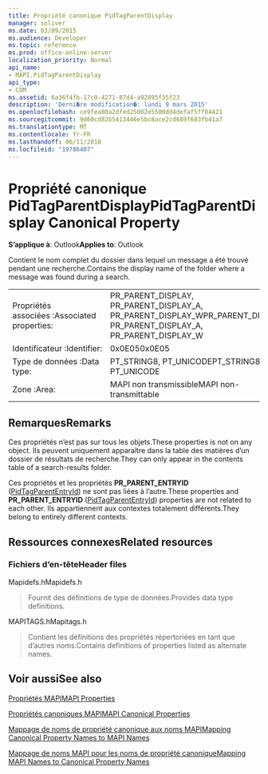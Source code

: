 ```yaml
---
title: Propriété canonique PidTagParentDisplay
manager: soliver
ms.date: 03/09/2015
ms.audience: Developer
ms.topic: reference
ms.prod: office-online-server
localization_priority: Normal
api_name:
- MAPI.PidTagParentDisplay
api_type:
- COM
ms.assetid: 6a36f4fb-17c0-4271-87d4-a92895f35f23
description: 'Derni�re modification�: lundi 9 mars 2015'
ms.openlocfilehash: ce9fea80a2dfed25002e5500dd4defaf5ff04421
ms.sourcegitcommit: 9d60cd82b5413446e5bc8ace2cd689f683fb41a7
ms.translationtype: MT
ms.contentlocale: fr-FR
ms.lasthandoff: 06/11/2018
ms.locfileid: "19786407"
---
```

# <a name="pidtagparentdisplay-canonical-property"></a><span data-ttu-id="fb3c7-103">Propriété canonique PidTagParentDisplay</span><span class="sxs-lookup"><span data-stu-id="fb3c7-103">PidTagParentDisplay Canonical Property</span></span>

  
  
<span data-ttu-id="fb3c7-104">**S’applique à**: Outlook</span><span class="sxs-lookup"><span data-stu-id="fb3c7-104">**Applies to**: Outlook</span></span> 
  
<span data-ttu-id="fb3c7-105">Contient le nom complet du dossier dans lequel un message a été trouvé pendant une recherche.</span><span class="sxs-lookup"><span data-stu-id="fb3c7-105">Contains the display name of the folder where a message was found during a search.</span></span>
  
|||
|:-----|:-----|
|<span data-ttu-id="fb3c7-106">Propriétés associées :</span><span class="sxs-lookup"><span data-stu-id="fb3c7-106">Associated properties:</span></span>  <br/> |<span data-ttu-id="fb3c7-107">PR_PARENT_DISPLAY, PR_PARENT_DISPLAY_A, PR_PARENT_DISPLAY_W</span><span class="sxs-lookup"><span data-stu-id="fb3c7-107">PR_PARENT_DISPLAY, PR_PARENT_DISPLAY_A, PR_PARENT_DISPLAY_W</span></span>  <br/> |
|<span data-ttu-id="fb3c7-108">Identificateur :</span><span class="sxs-lookup"><span data-stu-id="fb3c7-108">Identifier:</span></span>  <br/> |<span data-ttu-id="fb3c7-109">0x0E05</span><span class="sxs-lookup"><span data-stu-id="fb3c7-109">0x0E05</span></span>  <br/> |
|<span data-ttu-id="fb3c7-110">Type de données :</span><span class="sxs-lookup"><span data-stu-id="fb3c7-110">Data type:</span></span>  <br/> |<span data-ttu-id="fb3c7-111">PT_STRING8, PT_UNICODE</span><span class="sxs-lookup"><span data-stu-id="fb3c7-111">PT_STRING8, PT_UNICODE</span></span>  <br/> |
|<span data-ttu-id="fb3c7-112">Zone :</span><span class="sxs-lookup"><span data-stu-id="fb3c7-112">Area:</span></span>  <br/> |<span data-ttu-id="fb3c7-113">MAPI non transmissible</span><span class="sxs-lookup"><span data-stu-id="fb3c7-113">MAPI non-transmittable</span></span>  <br/> |
   
## <a name="remarks"></a><span data-ttu-id="fb3c7-114">Remarques</span><span class="sxs-lookup"><span data-stu-id="fb3c7-114">Remarks</span></span>

<span data-ttu-id="fb3c7-115">Ces propriétés n’est pas sur tous les objets.</span><span class="sxs-lookup"><span data-stu-id="fb3c7-115">These properties is not on any object.</span></span> <span data-ttu-id="fb3c7-116">Ils peuvent uniquement apparaître dans la table des matières d’un dossier de résultats de recherche.</span><span class="sxs-lookup"><span data-stu-id="fb3c7-116">They can only appear in the contents table of a search-results folder.</span></span>
  
<span data-ttu-id="fb3c7-117">Ces propriétés et les propriétés **PR_PARENT_ENTRYID** ([PidTagParentEntryId](pidtagparententryid-canonical-property.md)) ne sont pas liées à l’autre.</span><span class="sxs-lookup"><span data-stu-id="fb3c7-117">These properties and **PR_PARENT_ENTRYID** ([PidTagParentEntryId](pidtagparententryid-canonical-property.md)) properties are not related to each other.</span></span> <span data-ttu-id="fb3c7-118">Ils appartiennent aux contextes totalement différents.</span><span class="sxs-lookup"><span data-stu-id="fb3c7-118">They belong to entirely different contexts.</span></span>
  
## <a name="related-resources"></a><span data-ttu-id="fb3c7-119">Ressources connexes</span><span class="sxs-lookup"><span data-stu-id="fb3c7-119">Related resources</span></span>

### <a name="header-files"></a><span data-ttu-id="fb3c7-120">Fichiers d’en-tête</span><span class="sxs-lookup"><span data-stu-id="fb3c7-120">Header files</span></span>

<span data-ttu-id="fb3c7-121">Mapidefs.h</span><span class="sxs-lookup"><span data-stu-id="fb3c7-121">Mapidefs.h</span></span>
  
> <span data-ttu-id="fb3c7-122">Fournit des définitions de type de données.</span><span class="sxs-lookup"><span data-stu-id="fb3c7-122">Provides data type definitions.</span></span>
    
<span data-ttu-id="fb3c7-123">MAPITAGS.h</span><span class="sxs-lookup"><span data-stu-id="fb3c7-123">Mapitags.h</span></span>
  
> <span data-ttu-id="fb3c7-124">Contient les définitions des propriétés répertoriées en tant que d’autres noms.</span><span class="sxs-lookup"><span data-stu-id="fb3c7-124">Contains definitions of properties listed as alternate names.</span></span>
    
## <a name="see-also"></a><span data-ttu-id="fb3c7-125">Voir aussi</span><span class="sxs-lookup"><span data-stu-id="fb3c7-125">See also</span></span>



[<span data-ttu-id="fb3c7-126">Propriétés MAPI</span><span class="sxs-lookup"><span data-stu-id="fb3c7-126">MAPI Properties</span></span>](mapi-properties.md)
  
[<span data-ttu-id="fb3c7-127">Propriétés canoniques MAPI</span><span class="sxs-lookup"><span data-stu-id="fb3c7-127">MAPI Canonical Properties</span></span>](mapi-canonical-properties.md)
  
[<span data-ttu-id="fb3c7-128">Mappage de noms de propriété canonique aux noms MAPI</span><span class="sxs-lookup"><span data-stu-id="fb3c7-128">Mapping Canonical Property Names to MAPI Names</span></span>](mapping-canonical-property-names-to-mapi-names.md)
  
[<span data-ttu-id="fb3c7-129">Mappage de noms MAPI pour les noms de propriété canonique</span><span class="sxs-lookup"><span data-stu-id="fb3c7-129">Mapping MAPI Names to Canonical Property Names</span></span>](mapping-mapi-names-to-canonical-property-names.md)

